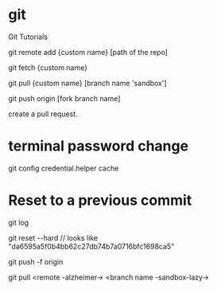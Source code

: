 # git
Git Tutorials 

git remote add {custom name} [path of the repo]

git fetch {custom name}

git pull {custom name} [branch name 'sandbox']

git push origin [fork branch name]

create a pull request.

# terminal password change 
git config credential.helper cache


# Reset to a previous commit 

 git log
 
 git reset --hard <log name> // looks like "da6595a5f0b4bb62c27db74b7a0716bfc1698ca5"
 
 git push -f origin <branch name>
 
 git pull <remote -alzheimer-> <branch name -sandbox-lazy->
 
